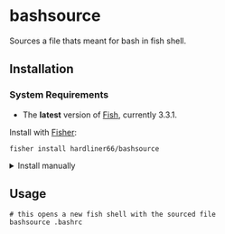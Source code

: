# bashsource

Sources a file thats meant for bash in fish shell.

## Installation

### System Requirements

- The **latest** version of [Fish][], currently 3.3.1.

Install with [Fisher][]:

```console
fisher install hardliner66/bashsource
```

<details>
  <summary>Install manually</summary>

This script may not work for all use cases.

```fish
set -l _bashsource_tmp_dir (command mktemp -d)
curl https://codeload.github.com/hardliner66/bashsource/tar.gz/HEAD | tar -xzC $_bashsource_tmp_dir
command cp -R $_bashsource_tmp_dir/bashsource-HEAD/functions $__fish_config_dir
```

</details>

## Usage
```fish
# this opens a new fish shell with the sourced file
bashsource .bashrc
```

[fish]: https://fishshell.com/
[fisher]: https://github.com/jorgebucaran/fisher
